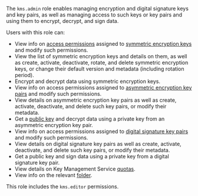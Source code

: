 The `kms.admin` role enables managing encryption and digital signature keys and key pairs, as well as managing access to such keys or key pairs and using them to encrypt, decrypt, and sign data.

Users with this role can:
* View info on [access permissions](../../iam/concepts/access-control/index.md) assigned to [symmetric encryption keys](../../kms/concepts/key.md) and modify such permissions.
* View the list of symmetric encryption keys and details on them, as well as create, activate, deactivate, rotate, and delete symmetric encryption keys, or change their default version and metadata (including rotation period).
* Encrypt and decrypt data using symmetric encryption keys.
* View info on access permissions assigned to [asymmetric encryption key pairs](../../kms/concepts/asymmetric-encryption-key.md) and modify such permissions.
* View details on asymmetric encryption key pairs as well as create, activate, deactivate, and delete such key pairs, or modify their metadata.
* Get a [public key](../../kms/concepts/asymmetric-encryption.md#acquire-public-key) and decrypt data using a private key from an asymmetric encryption key pair.
* View info on access permissions assigned to [digital signature key pairs](../../kms/concepts/asymmetric-signature-key.md) and modify such permissions.
* View details on digital signature key pairs as well as create, activate, deactivate, and delete such key pairs, or modify their metadata.
* Get a public key and sign data using a private key from a digital signature key pair.
* View details on Key Management Service [quotas](../../kms/concepts/limits.md#kms-quotas).
* View info on the relevant [folder](../../resource-manager/concepts/resources-hierarchy.md#folder).

This role includes the `kms.editor` permissions.